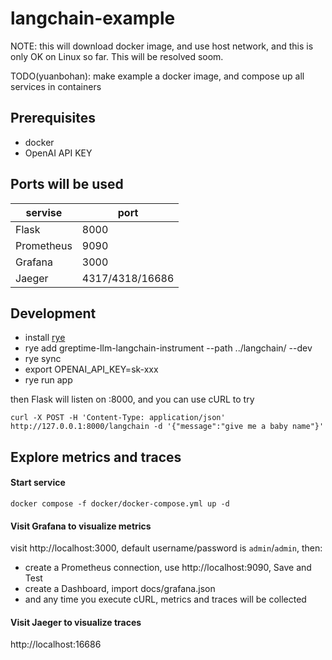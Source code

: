 # langchain-example

NOTE: this will download docker image, and use host network, and this is only OK on Linux so far. This will be resolved soom.

TODO(yuanbohan): make example a docker image, and compose up all services in containers

## Prerequisites

- docker
- OpenAI API KEY

## Ports will be used

| servise    | port            |
|------------|-----------------|
| Flask      | 8000            |
| Prometheus | 9090            |
| Grafana    | 3000            |
| Jaeger     | 4317/4318/16686 |


## Development

- install [rye](https://rye-up.com/guide/installation/)
- rye add greptime-llm-langchain-instrument --path ../langchain/ --dev
- rye sync
- export OPENAI_API_KEY=sk-xxx
- rye run app

then Flask will listen on :8000, and you can use cURL to try

```
curl -X POST -H 'Content-Type: application/json' http://127.0.0.1:8000/langchain -d '{"message":"give me a baby name"}'
```

## Explore metrics and traces

#### Start service
```
docker compose -f docker/docker-compose.yml up -d
```

#### Visit Grafana to visualize metrics

visit http://localhost:3000, default username/password is `admin`/`admin`, then:

- create a Prometheus connection, use http://localhost:9090, Save and Test
- create a Dashboard, import docs/grafana.json
- and any time you execute cURL, metrics and traces will be collected

#### Visit Jaeger to visualize traces

http://localhost:16686
